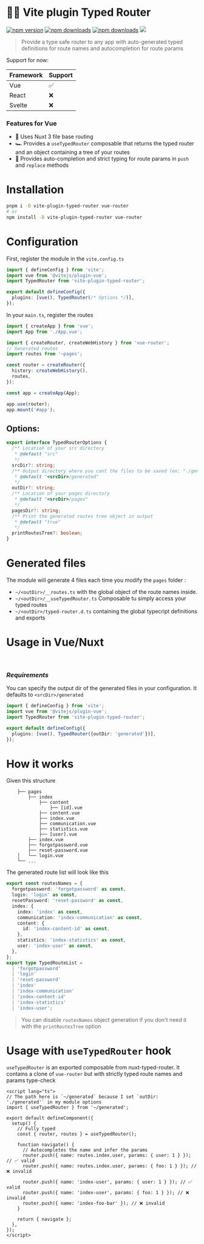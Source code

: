 # 🚗🚦 Vite plugin Typed Router

[npm-version-src]: https://img.shields.io/npm/v/vite-plugin-typed-router.svg
[npm-version-href]: https://www.npmjs.com/package/vite-plugin-typed-router
[npm-downloads-src]: https://img.shields.io/npm/dm/vite-plugin-typed-router.svg
[npm-total-downloads-src]: https://img.shields.io/npm/dt/vite-plugin-typed-router.svg
[npm-downloads-href]: https://www.npmjs.com/package/vite-plugin-typed-router

[![npm version][npm-version-src]][npm-version-href]
[![npm downloads][npm-downloads-src]][npm-downloads-href]
[![npm downloads][npm-total-downloads-src]][npm-downloads-href]
<img src='https://img.shields.io/npm/l/simple-graphql-to-typescript.svg'>

> Provide a type safe router to any app with auto-generated typed definitions for route names and autocompletion for route params

Support for now: 

| Framework| Support |
| ---------| -- |
| Vue      | ✅ | 
| React    | ❌ |   
| Svelte   | ❌ |  

### Features for Vue

- 🔺 Uses Nuxt 3 file base routing
- 🏎 Provides a `useTypedRouter` composable that returns the typed router and an object containing a tree of your routes
- 🚦 Provides auto-completion and strict typing for route params in `push` and `replace` methods

# Installation


```bash
pnpm i -D vite-plugin-typed-router vue-router
# or
npm install -D vite-plugin-typed-router vue-router
```

# Configuration

First, register the module in the `vite.config.ts`

```ts
import { defineConfig } from 'vite';
import vue from '@vitejs/plugin-vue';
import TypedRouter from 'vite-plugin-typed-router';

export default defineConfig({
  plugins: [vue(), TypedRouter(/* Options */)],
});
```

In your `main.ts`, register the routes

```ts
import { createApp } from 'vue';
import App from './App.vue';

import { createRouter, createWebHistory } from 'vue-router';
// Generated routes
import routes from '~pages';

const router = createRouter({
  history: createWebHistory(),
  routes,
});

const app = createApp(App);

app.use(router);
app.mount('#app');

```


## Options:

```ts
export interface TypedRouterOptions {
  /** Location of your src directory
   * @default "src"
   */
  srcDir?: string;
  /** Output directory where you cant the files to be saved (ex: "./generated")
   * @default "<srcDir>/generated"
   */
  outDir?: string;
  /** Location of your pages directory
   * @default "<srcDir>/pages"
   */
  pagesDir?: string;
  /** Print the generated routes tree object in output
   * @default "true"
   */
  printRoutesTree?: boolean;
}

```

# Generated files

The module will generate 4 files each time you modify the `pages` folder :

- `~/<outDir>/__routes.ts` with the global object of the route names inside.
- `~/<outDir>/__useTypedRouter.ts` Composable tu simply access your typed routes
- `~/<outDir>/typed-router.d.ts` containing the global typecript definitions and exports

# Usage in Vue/Nuxt

<br/>

### **_Requirements_**

You can specify the output dir of the generated files in your configuration. It defaults to `<srcDir>/generated`

```ts
import { defineConfig } from 'vite';
import vue from '@vitejs/plugin-vue';
import TypedRouter from 'vite-plugin-typed-router';

export default defineConfig({
  plugins: [vue(), TypedRouter({outDir: 'generated'})],
});
```

# How it works

Given this structure

        ├── pages
            ├── index
                ├── content
                    ├── [id].vue
                ├── content.vue
                ├── index.vue
                ├── communication.vue
                ├── statistics.vue
                ├── [user].vue
            ├── index.vue
            ├── forgotpassword.vue
            ├── reset-password.vue
        │   └── login.vue
        └── ...

The generated route list will look like this

```ts
export const routesNames = {
  forgotpassword: 'forgotpassword' as const,
  login: 'login' as const,
  resetPassword: 'reset-password' as const,
  index: {
    index: 'index' as const,
    communication: 'index-communication' as const,
    content: {
      id: 'index-content-id' as const,
    },
    statistics: 'index-statistics' as const,
    user: 'index-user' as const,
  },
};
export type TypedRouteList =
  | 'forgotpassword'
  | 'login'
  | 'reset-password'
  | 'index'
  | 'index-communication'
  | 'index-content-id'
  | 'index-statistics'
  | 'index-user';
```

> You can disable `routesNames` object generation if you don't need it with the `printRoutesTree` option


# Usage with `useTypedRouter` hook

`useTypedRouter` is an exported composable from nuxt-typed-router. It contains a clone of `vue-router` but with strictly typed route names and params type-check

```vue
<script lang="ts">
// The path here is `~/generated` because I set `outDir: './generated'` in my module options
import { useTypedRouter } from '~/generated';

export default defineComponent({
  setup() {
    // Fully typed
    const { router, routes } = useTypedRouter();

    function navigate() {
      // Autocompletes the name and infer the params
      router.push({ name: routes.index.user, params: { user: 1 } }); // ✅ valid
      router.push({ name: routes.index.user, params: { foo: 1 } }); // ❌ invalid

      router.push({ name: 'index-user', params: { user: 1 } }); // ✅ valid
      router.push({ name: 'index-user', params: { foo: 1 } }); // ❌ invalid
      router.push({ name: 'index-foo-bar' }); // ❌ invalid
    }

    return { navigate };
  },
});
</script>
```